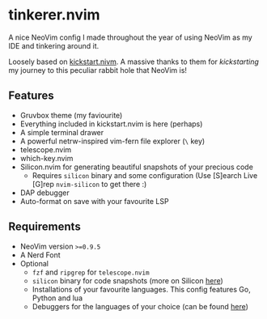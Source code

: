 # tinkerer.nvim

A nice NeoVim config I made throughout the year of using NeoVim as my IDE and tinkering around it.

Loosely based on [kickstart.nivm](https://github.com/nvim-lua/kickstart.nvim). A massive thanks to them for *kickstarting* my journey to this peculiar rabbit hole that NeoVim is!

## Features

* Gruvbox theme (my faviourite)
* Everything included in kickstart.nvim is here (perhaps)
* A simple terminal drawer
* A powerful netrw-inspired vim-fern file explorer (`\` key)
* telescope.nvim
* which-key.nvim
* Silicon.nvim for generating beautiful snapshots of your precious code 
    * Requires `silicon` binary and some configuration (Use \[S\]earch Live \[G\]rep `nvim-silicon` to get there :)
* DAP debugger
* Auto-format on save with your favourite LSP

## Requirements

* NeoVim version `>=0.9.5`
* A Nerd Font
* Optional
    * `fzf` and `ripgrep` for `telescope.nvim`
    * `silicon` binary for code snapshots (more on Silicon [here](https://github.com/krivahtoo/silicon.nvim))
    * Installations of your favourite languages. This config features Go, Python and lua
    * Debuggers for the languages of your choice (can be found [here](https://github.com/mfussenegger/nvim-dap/wiki/Debug-Adapter-installation))

